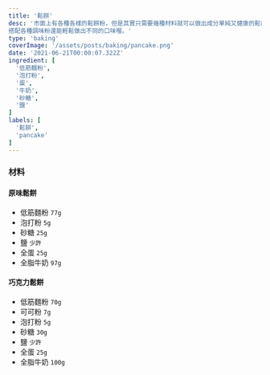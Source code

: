 ```yaml
---
title: '鬆餅'
desc: '市面上有各種各樣的鬆餅粉，但是其實只需要幾種材料就可以做出成分單純又健康的鬆餅粉。
搭配各種調味粉還能輕鬆做出不同的口味喔。'
type: 'baking'
coverImage: '/assets/posts/baking/pancake.png'
date: '2021-06-21T00:00:07.322Z'
ingredient: [
  '低筋麵粉',
  '泡打粉',
  '蛋',
  '牛奶',
  '砂糖',
  '鹽'
]
labels: [
  '鬆餅',
  'pancake'
]
---
```


### 材料


#### 原味鬆餅

- 低筋麵粉 `77g`
- 泡打粉 `5g`
- 砂糖 `25g`
- 鹽 `少許`
- 全蛋 `25g`
- 全脂牛奶 `97g`


#### 巧克力鬆餅

- 低筋麵粉 `70g`
- 可可粉 `7g`
- 泡打粉 `5g`
- 砂糖 `30g`
- 鹽 `少許`
- 全蛋 `25g`
- 全脂牛奶 `100g`



